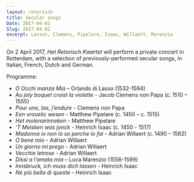 ```yaml
---
layout: retorisch
title: Secular songs
Date: 2017-04-02
Slug: 2017-04-02
excerpt: Lassus, Clemens, Pipelare, Isaac, Willaert, Marenzio
---
```


On 2 April 2017, _Het Retorisch Kwartet_ will perform a private concert in Rotterdam, with a selection of previously-performed secular songs, in Italian, French, Dutch and German.

Programme:

* _O Occhi manza Mia_ – Orlando di Lasso (1532-1594)
* _Au joly boquet croist la violette_ - Jacob Clemens non Papa (c. 1510 – 1555)
* _Pour une, las, j’endure_ - Clemens non Papa
* _Een vrouelic wesen_ - Matthew Pipelare (c. 1450 – c. 1515)
* _Het molenarinneken_ - Matthew Pipelare
* _’T Meisken was jonck_ - Heinrich Isaac (c. 1450 - 1517)
* _Madonna io non lo so perche lo fai_ - Adrian Willaert (c. 1490 – 1562)
* _O bene mio_ - Adrian Willaert
* _Un giorno mi prego_ - Adrian Willaert
* _Vecchie letrose_ - Adrian Willaert
* _Dissi a l’amata mia_ – Luca Marenzio (1556-1599)
* _Innsbruck, ich muss dich lassen_ - Heinrich Isaac
* _Né più bella di queste_ - Heinrich Isaac

